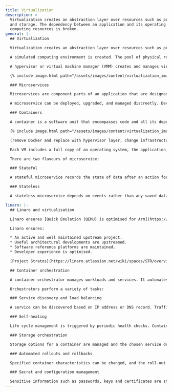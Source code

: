 ```yaml
---
title: Virtualization
description: >
  Virtualization creates an abstraction layer over resources such as processors, memory,
  and storage. The dependency between an application and its operating system on
  computing resources is broken.
general: |-
  ## Virtualization

  Virtualization creates an abstraction layer over resources such as processors, memory, and storage. The dependency between an application and its operating system on computing resources is broken. The resource pool, or infrastructure, is typically referred to as the host system. 

  A simulated computing environment is created. The pool of physical resources serves a single simulated computing environment but many guests. Each guest can run its own operating system and a distinct application. Multiple types of operating system, for example, Windows, macOS and Linux, can now be run on the same physical resources. 

  A hypervisor or virtual machine manager (VMM) creates and manages virtual machines. The hypervisor presents the guest operating systems with a virtual operating platform and manages the execution of the guest operating systems. The hypervisor interacts with the infrastructure to commission and schedule resources on behalf of the VMs. 

  {% include image.html path="/assets/images/content/virtualization_image1.png" alt="Virtualization image 1" %}

  ### Microservices

  Microservices are component parts of an application that are designed to run independently. A microservices-based application is a collection of loosely coupled services that are lightweight and independently deployable and scalable. Each individual microservice is modular and runs its own processes without dependence on other microservices. A service can be modified without adverse consequences for the application. 

  A microservice can be deployed, upgraded, and managed discreetly. Development teams are not obliged to have common programming languages, toolchains or modes of operation. Open source resources are utilised widely, both for application functionality and development ecosystems. Continuous integration and continuous delivery (CI/CD) based on automated and repeatable processes ensures rapid development and deployment. New images are deployed frequently, sometimes many times a day. Development teams typically adopt a DevOps philosophy and self-organise. 

  ### Containers

  A container is a software unit that encompasses code and all its dependencies.  It is a form of operating system virtualization that liberates applications from reliance on the underlying infrastructure. Unlike ordinary virtual machines that require an embedded OS, containers can run on any system or hardware. A container can be scaled quickly and independently of other microservices because it has all the resources it requires to run. A container is lightweight and portable.

  {% include image.html path="/assets/images/content/virtualization_image2.png" alt="Virtualization image 2" %}

  (remove Docker and replace with hypervisor layer, change infrastructure to VM)

  Each VM includes a full copy of an operating system, the application, necessary binaries and libraries. VMs can also be slow to boot and are complex to manage. The container hypervisor layer abstracts the application from the underlying resources and enables many containers to run on a single VM. Multiple containers share the OS kernel with other containers, each running as isolated processes in user space.

  There are two flavours of microservice:

  ### Stateful

  A stateful microservice records the state of data after an action for use in a subsequent session. They require complex management and orchestration because stateful load-balancing is required for resilience. 

  ### Stateless

  A stateless microservice depends on events rather than any saved data. Stateless services can be created rapidly without complex management and orchestration requirements. Resources are utilised more efficiently because resources do not need to be reserved for resilience.

linaro: |-
  ## Linaro and virtualisation

  Linaro ensures [Quick Emulation (QEMU) is optimised for Arm](https://linaro.atlassian.net/wiki/spaces/QEMU/overview), maintaining Arm-specific code, core translation engine developer features and significant parts of the testing automation Continuous Integration (CI) loop. QEMU is a multi-platform Virtual Machine Monitor (VMM) and emulator that provides foundational functionality for open source projects that develop for the Arm ecosystem and want first sight of new features. 

  Linaro ensures:

  * An active and well maintained upstream project.
  * Useful architectural developments are upstreamed.
  * Software reference platforms are maintained.
  * Developer experience is optimised.

  [Project Stratos](https://linaro.atlassian.net/wiki/spaces/STR/overview) is decoupling the dependencies inherent in proprietary implementations of hypervisors and System on a Chip (SoC). Creating open source front and back ends preserves the ability of manufactures to respond to innovation and maintain a cost and security-optimised development cycle.

  ## Container orchestration

  A container orchestrator manages workloads and services. It automates the management, deployment, and scaling of containers across multiple servers by abstracting the underlying infrastructure. 

  Orchestrators perform a variety of tasks:

  ### Service discovery and load balancing

  A service can be discovered based on IP address or DNS record. Traffic can be load-balanced and distributed.

  ### Self-healing

  Life cycle management is triggered by periodic health checks. Containers can be re-started, killed or made unavailable. 

  ### Storage orchestration

  Storage options for a container are managed and the chosen service delivered.

  ### Automated rollouts and rollbacks

  Specified container characteristics can be changed, and the roll-out of new containers and roll-back of existing, but now out-dated containers, is managed.

  ### Secret and configuration management

  Sensitive information such as passwords, keys and certificates are stored and managed. Updates and changes are automatically configured and available, avoiding the requirement to re-build a container image.
---
```

